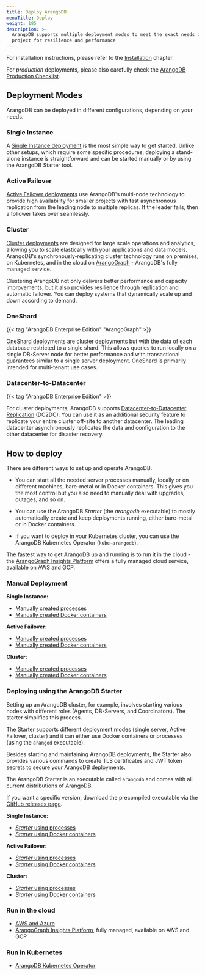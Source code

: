 ```yaml
---
title: Deploy ArangoDB
menuTitle: Deploy
weight: 185
description: >-
  ArangoDB supports multiple deployment modes to meet the exact needs of your
  project for resilience and performance
---
```

For installation instructions, please refer to the
[Installation](../operations/installation/_index.md) chapter.

For _production_ deployments, please also carefully check the
[ArangoDB Production Checklist](production-checklist.md).

## Deployment Modes

ArangoDB can be deployed in different configurations, depending on your needs.

### Single Instance

A [Single Instance deployment](single-instance/_index.md) is the most simple way
to get started. Unlike other setups, which require some specific procedures,
deploying a stand-alone instance is straightforward and can be started manually
or by using the ArangoDB Starter tool.

### Active Failover

[Active Failover deployments](active-failover/_index.md) use ArangoDB's
multi-node technology to provide high availability for smaller projects with
fast asynchronous replication from the leading node to multiple replicas.
If the leader fails, then a follower takes over seamlessly.

### Cluster

[Cluster deployments](cluster/_index.md) are designed for large scale
operations and analytics, allowing you to scale elastically with your
applications and data models. ArangoDB's synchronously-replicating cluster
technology runs on premises, on Kubernetes, and in the cloud on
[ArangoGraph](https://dashboard.arangodb.cloud/home?utm_source=docs&utm_medium=cluster_pages&utm_campaign=docs_traffic) - ArangoDB's fully managed service.

Clustering ArangoDB not only delivers better performance and capacity improvements,
but it also provides resilience through replication and automatic failover.
You can deploy systems that dynamically scale up and down according to demand.

### OneShard

{{< tag "ArangoDB Enterprise Edition" "ArangoGraph" >}}

[OneShard deployments](oneshard.md) are cluster deployments but with the data of
each database restricted to a single shard. This allows queries to run locally
on a single DB-Server node for better performance and with transactional
guarantees similar to a single server deployment. OneShard is primarily intended
for multi-tenant use cases.

### Datacenter-to-Datacenter

{{< tag "ArangoDB Enterprise Edition" >}}

For cluster deployments, ArangoDB supports
[Datacenter-to-Datacenter Replication](arangosync/_index.md) (DC2DC). You can
use it as an additional security feature to replicate your entire cluster
off-site to another datacenter. The leading datacenter asynchronously replicates
the data and configuration to the other datacenter for disaster recovery.

## How to deploy

There are different ways to set up and operate ArangoDB.

- You can start all the needed server processes manually, locally or on different
  machines, bare-metal or in Docker containers. This gives you the most control
  but you also need to manually deal with upgrades, outages, and so on.

- You can use the ArangoDB _Starter_ (the _arangodb_ executable) to mostly
  automatically create and keep deployments running, either bare-metal or in
  Docker containers.

- If you want to deploy in your Kubernetes cluster, you can use the
  ArangoDB Kubernetes Operator (`kube-arangodb`).

The fastest way to get ArangoDB up and running is to run it in the cloud - the
[ArangoGraph Insights Platform](https://dashboard.arangodb.cloud/home?utm_source=docs&utm_medium=cluster_pages&utm_campaign=docs_traffic)
offers a fully managed cloud service, available on AWS and GCP.

### Manual Deployment

**Single Instance:**

- [Manually created processes](single-instance/manual-start.md)
- [Manually created Docker containers](single-instance/manual-start.md#manual-start-in-docker)

**Active Failover:**

- [Manually created processes](active-failover/manual-start.md)
- [Manually created Docker containers](active-failover/manual-start.md#manual-start-in-docker)

**Cluster:**

- [Manually created processes](cluster/deployment/manual-start.md)
- [Manually created Docker containers](cluster/deployment/manual-start.md#manual-start-in-docker)

### Deploying using the ArangoDB Starter

Setting up an ArangoDB cluster, for example, involves starting various nodes
with different roles (Agents, DB-Servers, and Coordinators). The starter
simplifies this process.

The Starter supports different deployment modes (single server, Active Failover,
cluster) and it can either use Docker containers or processes (using the
`arangod` executable).

Besides starting and maintaining ArangoDB deployments, the Starter also provides
various commands to create TLS certificates and JWT token secrets to secure your
ArangoDB deployments.

The ArangoDB Starter is an executable called `arangodb` and comes with all
current distributions of ArangoDB.

If you want a specific version, download the precompiled executable via the
[GitHub releases page](https://github.com/arangodb-helper/arangodb/releases).

**Single Instance:**

- [_Starter_ using processes](single-instance/using-the-arangodb-starter.md)
- [_Starter_ using Docker containers](single-instance/using-the-arangodb-starter.md#using-the-arangodb-starter-in-docker)

**Active Failover:**

- [_Starter_ using processes](active-failover/using-the-arangodb-starter.md)
- [_Starter_ using Docker containers](active-failover/using-the-arangodb-starter.md#using-the-arangodb-starter-in-docker)

**Cluster:**

- [_Starter_ using processes](cluster/deployment/using-the-arangodb-starter.md)
- [_Starter_ using Docker containers](cluster/deployment/using-the-arangodb-starter.md#using-the-arangodb-starter-in-docker)

### Run in the cloud

- [AWS and Azure](in-the-cloud.md)
- [ArangoGraph Insights Platform](https://dashboard.arangodb.cloud/home?utm_source=docs&utm_medium=cluster_pages&utm_campaign=docs_traffic),
  fully managed, available on AWS and GCP

### Run in Kubernetes

- [ArangoDB Kubernetes Operator](kubernetes.md)

